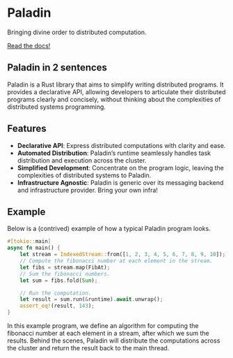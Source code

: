 # Paladin

Bringing divine order to distributed computation.

[Read the docs!](https://0xpolygonzero.github.io/paladin)


## Paladin in 2 sentences

Paladin is a Rust library that aims to simplify writing distributed programs. It provides a declarative API, allowing developers to articulate their distributed programs clearly and concisely, without thinking about the complexities of distributed systems programming.

## Features
- **Declarative API**: Express distributed computations with clarity and ease.
- **Automated Distribution**: Paladin’s runtime seamlessly handles task
  distribution and execution across the cluster.
- **Simplified Development**: Concentrate on the program logic, leaving the complexities of distributed systems to Paladin.
- **Infrastructure Agnostic**: Paladin is generic over its messaging backend and infrastructure provider. Bring your own infra!

## Example
Below is a (contrived) example of how a typical Paladin program looks.

```rust
#[tokio::main]
async fn main() {
    let stream = IndexedStream::from([1, 2, 3, 4, 5, 6, 7, 8, 9, 10]);
    // Compute the fibonacci number at each element in the stream.
    let fibs = stream.map(FibAt);
    // Sum the fibonacci numbers.
    let sum = fibs.fold(Sum);

    // Run the computation.
    let result = sum.run(&runtime).await.unwrap();
    assert_eq!(result, 143);
}
```
In this example program, we define an algorithm for computing the fibonacci number at each element in a stream, after which we sum the results. Behind the scenes, Paladin will distribute the computations across the cluster and return the result back to the main thread.
